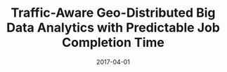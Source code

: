 ---
title: "Traffic-Aware Geo-Distributed Big Data Analytics with Predictable Job Completion Time"
authors:
- Peng Li
- Song Guo
- Toshiaki Miyazaki
- Xiaofei Liao
- Hai Jin
- Albert Y. Zomaya
- Kun Wang



date: "2017-04-01"
doi: ""

# Publication type.
# 1 = Conference paper; 2 = Journal article;
# 3 = Preprint Paper; 4 = Report; 5 = Book; 6 = Book section;
# 7 = Thesis; 8 = Patent
publication_types: ["2"]

# Publication name and optional abbreviated publication name.
publication: "*IEEE Transactions on Parallel and Distributed Systems*"
publication_short: "TVT (JCR-Q1)"

url_pdf: https://ieeexplore.ieee.org/document/7738559
# url_code: ''
# url_dataset: ''
# url_poster: ''
# url_project: ''
# url_slides: ''
# url_video: ''

---